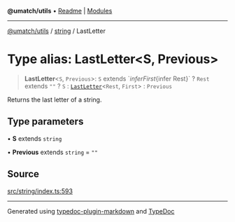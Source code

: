 **@umatch/utils** • [Readme](../../index.md) \| [Modules](../../modules.md)

***

[@umatch/utils](../../modules.md) / [string](../index.md) / LastLetter

# Type alias: LastLetter\<S, Previous\>

> **LastLetter**\<`S`, `Previous`\>: `S` extends \`${infer First}${infer Rest}\` ? `Rest` extends `""` ? `S` : [`LastLetter`](LastLetter.md)\<`Rest`, `First`\> : `Previous`

Returns the last letter of a string.

## Type parameters

• **S** extends `string`

• **Previous** extends `string` = `""`

## Source

[src/string/index.ts:593](https://github.com/umatch-oficial/utils/blob/6b2757d/src/string/index.ts#L593)

***

Generated using [typedoc-plugin-markdown](https://www.npmjs.com/package/typedoc-plugin-markdown) and [TypeDoc](https://typedoc.org/)

